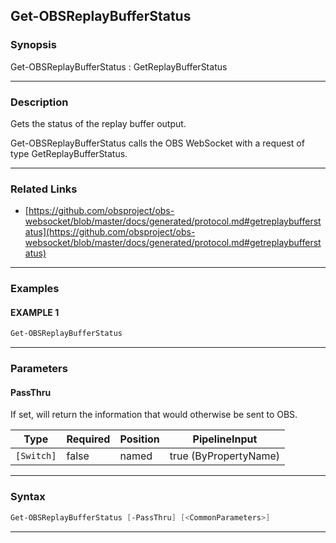 Get-OBSReplayBufferStatus
-------------------------
### Synopsis
Get-OBSReplayBufferStatus : GetReplayBufferStatus

---
### Description

Gets the status of the replay buffer output.


Get-OBSReplayBufferStatus calls the OBS WebSocket with a request of type GetReplayBufferStatus.

---
### Related Links
* [https://github.com/obsproject/obs-websocket/blob/master/docs/generated/protocol.md#getreplaybufferstatus](https://github.com/obsproject/obs-websocket/blob/master/docs/generated/protocol.md#getreplaybufferstatus)



---
### Examples
#### EXAMPLE 1
```PowerShell
Get-OBSReplayBufferStatus
```

---
### Parameters
#### **PassThru**

If set, will return the information that would otherwise be sent to OBS.






|Type      |Required|Position|PipelineInput        |
|----------|--------|--------|---------------------|
|`[Switch]`|false   |named   |true (ByPropertyName)|



---
### Syntax
```PowerShell
Get-OBSReplayBufferStatus [-PassThru] [<CommonParameters>]
```
---
